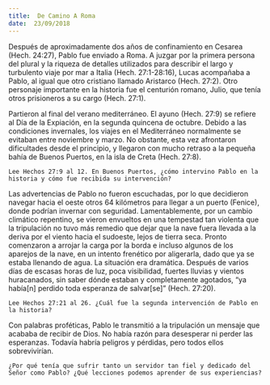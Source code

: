 ```yaml
---
title:  De Camino A Roma
date:  23/09/2018
---
```


Después de aproximadamente dos años de confinamiento en Cesarea (Hech. 24:27), Pablo fue enviado a Roma. A juzgar por la primera persona del plural y la riqueza de detalles utilizados para describir el largo y turbulento viaje por mar a Italia (Hech. 27:1-28:16), Lucas acompañaba a Pablo, al igual que otro cristiano llamado Aristarco (Hech. 27:2). Otro personaje importante en la historia fue el centurión romano, Julio, que tenía otros prisioneros a su cargo (Hech. 27:1).

Partieron al final del verano mediterráneo. El ayuno (Hech. 27:9) se refiere al Día de la Expiación, en la segunda quincena de octubre. Debido a las condiciones invernales, los viajes en el Mediterráneo normalmente se evitaban entre noviembre y marzo. No obstante, esta vez afrontaron dificultades desde el principio, y llegaron con mucho retraso a la pequeña bahía de Buenos Puertos, en la isla de Creta (Hech. 27:8).

`Lee Hechos 27:9 al 12. En Buenos Puertos, ¿cómo intervino Pablo en la historia y cómo fue recibida su intervención?`

Las advertencias de Pablo no fueron escuchadas, por lo que decidieron navegar hacia el oeste otros 64 kilómetros para llegar a un puerto (Fenice), donde podrían invernar con seguridad. Lamentablemente, por un cambio climático repentino, se vieron envueltos en una tempestad tan violenta que la tripulación no tuvo más remedio que dejar que la nave fuera llevada a la deriva por el viento hacia el sudoeste, lejos de tierra seca. Pronto comenzaron a arrojar la carga por la borda e incluso algunos de los aparejos de la nave, en un intento frenético por aligerarla, dado que ya se estaba llenando de agua. La situación era dramática. Después de varios días de escasas horas de luz, poca visibilidad, fuertes lluvias y vientos huracanados, sin saber dónde estaban y completamente agotados, “ya había[n] perdido toda esperanza de salvar[se]” (Hech. 27:20).

`Lee Hechos 27:21 al 26. ¿Cuál fue la segunda intervención de Pablo en la historia?`

Con palabras proféticas, Pablo le transmitió a la tripulación un mensaje que acababa de recibir de Dios. No había razón para desesperar ni perder las esperanzas. Todavía habría peligros y pérdidas, pero todos ellos sobrevivirían.

`¿Por qué tenía que sufrir tanto un servidor tan fiel y dedicado del Señor como Pablo? ¿Qué lecciones podemos aprender de sus experiencias?`